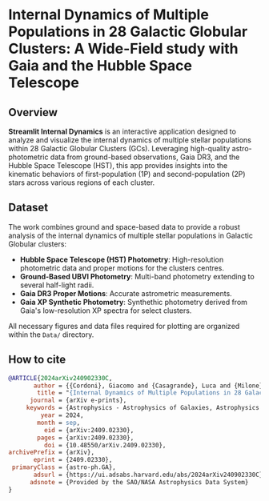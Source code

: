 # Internal Dynamics of Multiple Populations in 28 Galactic Globular Clusters: A Wide-Field study with Gaia and the Hubble Space Telescope

## Overview

**Streamlit Internal Dynamics** is an interactive application designed to analyze and visualize the internal dynamics of multiple stellar populations within 28 Galactic Globular Clusters (GCs). Leveraging high-quality astro-photometric data from ground-based observations, Gaia DR3, and the Hubble Space Telescope (HST), this app provides insights into the kinematic behaviors of first-population (1P) and second-population (2P) stars across various regions of each cluster.

## Dataset
The work combines ground and space-based data to provide a robust analysis of the internal dynamics of multiple stellar populations in Galactic Globular clusters:

- **Hubble Space Telescope (HST) Photometry**: High-resolution photometric data and proper motions for the clusters centres.
- **Ground-Based UBVI Photometry**: Multi-band photometry extending to several half-light radii.
- **Gaia DR3 Proper Motions**: Accurate astrometric measurements.
- **Gaia XP Synthetic Photometry**: Synthethic photometry derived from Gaia's low-resolution XP spectra for select clusters.

All necessary figures and data files required for plotting are organized within the `Data/` directory.

## How to cite
```bibtex
@ARTICLE{2024arXiv240902330C,
       author = {{Cordoni}, Giacomo and {Casagrande}, Luca and {Milone}, Antonino and {Dondoglio}, Emanuele and {Mastrobuono-Battisti}, Alessandra and {Jang}, Sohee and {Marino}, Anna and {Lagioia}, Edoardo and {Vittoria Legnardi}, Maria and {Ziliotto}, Tuila and {Muratore}, Fabrizio and {Mehta}, Vernica and {Lacchin}, Elena and {Tailo}, Marco},
        title = "{Internal Dynamics of Multiple Populations in 28 Galactic Globular Clusters: A Wide-Field study with Gaia and the Hubble Space Telescope}",
      journal = {arXiv e-prints},
     keywords = {Astrophysics - Astrophysics of Galaxies, Astrophysics - Solar and Stellar Astrophysics},
         year = 2024,
        month = sep,
          eid = {arXiv:2409.02330},
        pages = {arXiv:2409.02330},
          doi = {10.48550/arXiv.2409.02330},
archivePrefix = {arXiv},
       eprint = {2409.02330},
 primaryClass = {astro-ph.GA},
       adsurl = {https://ui.adsabs.harvard.edu/abs/2024arXiv240902330C},
      adsnote = {Provided by the SAO/NASA Astrophysics Data System}
}
```